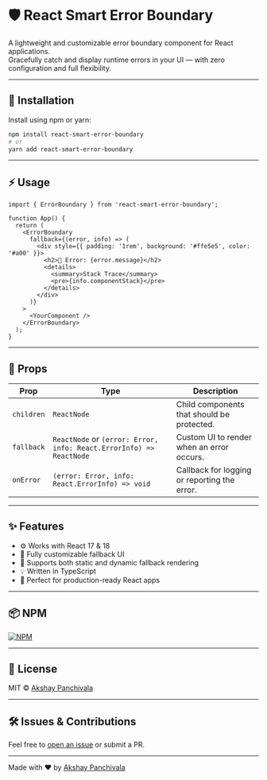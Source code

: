 # 🛡️ React Smart Error Boundary

A lightweight and customizable error boundary component for React applications.  
Gracefully catch and display runtime errors in your UI — with zero configuration and full flexibility.

---

## 🚀 Installation

Install using npm or yarn:

```bash
npm install react-smart-error-boundary
# or
yarn add react-smart-error-boundary
````

---

## ⚡ Usage

```tsx
import { ErrorBoundary } from 'react-smart-error-boundary';

function App() {
  return (
    <ErrorBoundary
      fallback={(error, info) => (
        <div style={{ padding: '1rem', background: '#ffe5e5', color: '#a00' }}>
          <h2>🚨 Error: {error.message}</h2>
          <details>
            <summary>Stack Trace</summary>
            <pre>{info.componentStack}</pre>
          </details>
        </div>
      )}
    >
      <YourComponent />
    </ErrorBoundary>
  );
}
```

---

## 🧩 Props

| Prop       | Type                                                                | Description                                  |
| ---------- | ------------------------------------------------------------------- | -------------------------------------------- |
| `children` | `ReactNode`                                                         | Child components that should be protected.   |
| `fallback` | `ReactNode` or `(error: Error, info: React.ErrorInfo) => ReactNode` | Custom UI to render when an error occurs.    |
| `onError`  | `(error: Error, info: React.ErrorInfo) => void`                     | Callback for logging or reporting the error. |

---

## ✨ Features

* ⚙️ Works with React 17 & 18
* 🎨 Fully customizable fallback UI
* 🧠 Supports both static and dynamic fallback rendering
* 💡 Written in TypeScript
* 💼 Perfect for production-ready React apps

---

## 📦 NPM

[![NPM](https://img.shields.io/npm/v/react-smart-error-boundary.svg)](https://www.npmjs.com/package/react-smart-error-boundary)

---

## 📄 License

MIT © [Akshay Panchivala](https://github.com/AkshayPanchivala)

---

## 🛠️ Issues & Contributions

Feel free to [open an issue](https://github.com/AkshayPanchivala/react-smart-error-boundary/issues) or submit a PR.

---

Made with ❤️ by [Akshay Panchivala](https://github.com/AkshayPanchivala)

```